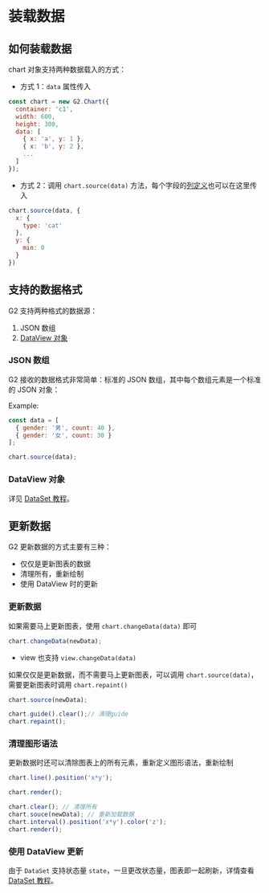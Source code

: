 <!--
index: 3
title: 装载数据
resource:
  jsFiles:
    - ${url.dataSet}
    - ${url.g2}
-->

# 装载数据

## 如何装载数据

chart 对象支持两种数据载入的方式：

- 方式 1：`data` 属性传入

```js
const chart = new G2.Chart({
  container: 'c1',
  width: 600,
  height: 300,
  data: [
    { x: 'a', y: 1 },
    { x: 'b', y: 2 },
    ...
  ]
});
```

- 方式 2：调用 `chart.source(data)` 方法，每个字段的[列定义](scale.html)也可以在这里传入

```js
chart.source(data, {
  x: {
    type: 'cat'
  },
  y: {
    min: 0
  }
})
```

## 支持的数据格式

G2 支持两种格式的数据源：

1. JSON 数组
2. [DataView 对象](./data-set.html)

### JSON 数组

G2 接收的数据格式非常简单：标准的 JSON 数组，其中每个数组元素是一个标准的 JSON 对象：

Example:

```js
const data = [
  { gender: '男', count: 40 },
  { gender: '女', count: 30 }
];

chart.source(data);
```

### DataView 对象

详见 [DataSet 教程](./data-set.html)。

## 更新数据

G2 更新数据的方式主要有三种：
* 仅仅是更新图表的数据
* 清理所有，重新绘制
* 使用 DataView 时的更新

### 更新数据

如果需要马上更新图表，使用 `chart.changeData(data)` 即可

```js
chart.changeData(newData);
```
* view 也支持 `view.changeData(data)`

如果仅仅是更新数据，而不需要马上更新图表，可以调用 `chart.source(data)`，需要更新图表时调用 `chart.repaint()`

```js
chart.source(newData);

chart.guide().clear();// 清理guide
chart.repaint();
```

### 清理图形语法

更新数据时还可以清除图表上的所有元素，重新定义图形语法，重新绘制

```js
chart.line().position('x*y');

chart.render();

chart.clear(); // 清理所有
chart.souce(newData); // 重新加载数据
chart.interval().position('x*y').color('z');
chart.render();
```

### 使用 DataView  更新

由于 `DataSet` 支持状态量 `state`，一旦更改状态量，图表即一起刷新，详情查看 [DataSet 教程](./data-set.html)。
